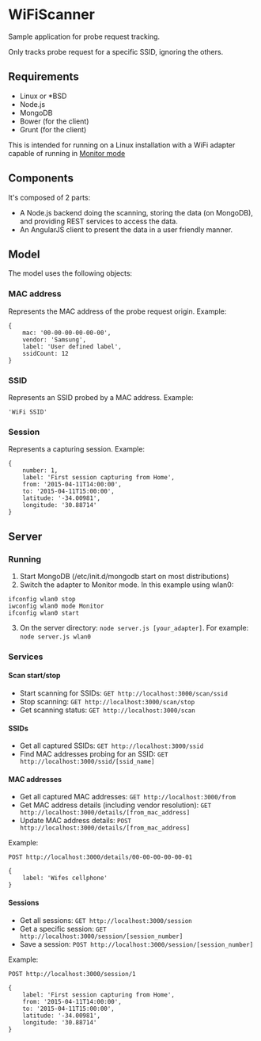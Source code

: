 # WiFiScanner
Sample application for probe request tracking.

Only tracks probe request for a specific SSID, ignoring the others.

## Requirements

* Linux or *BSD
* Node.js
* MongoDB
* Bower (for the client)
* Grunt (for the client)

This is intended for running on a Linux installation with a WiFi adapter capable of running in [Monitor mode](https://wiki.wireshark.org/CaptureSetup/WLAN#Turning_on_monitor_mode)

## Components

It's composed of 2 parts:
* A Node.js backend doing the scanning, storing the data (on MongoDB), and providing REST services to access the data.
* An AngularJS client to present the data in a user friendly manner.

## Model

The model uses the following objects:

### MAC address

Represents the MAC address of the probe request origin. Example:
```
{
	mac: '00-00-00-00-00-00',
	vendor: 'Samsung',
	label: 'User defined label',
	ssidCount: 12
}
```
### SSID

Represents an SSID probed by a MAC address. Example:
```
'WiFi SSID'
```

### Session

Represents a capturing session. Example:
```
{
	number: 1,
	label: 'First session capturing from Home',
	from: '2015-04-11T14:00:00',
	to: '2015-04-11T15:00:00',
	latitude: '-34.00981',
	longitude: '30.88714'
}
```

## Server

### Running

1. Start MongoDB (/etc/init.d/mongodb start on most distributions)
2. Switch the adapter to Monitor mode. In this example using wlan0: 
```
ifconfig wlan0 stop
iwconfig wlan0 mode Monitor
ifconfig wlan0 start
```
3. On the server directory: `node server.js [your_adapter]`. For example: `node server.js wlan0`

### Services

#### Scan start/stop

* Start scanning for SSIDs: `GET http://localhost:3000/scan/ssid`
* Stop scanning: `GET http://localhost:3000/scan/stop`
* Get scanning status: `GET http://localhost:3000/scan`

#### SSIDs

* Get all captured SSIDs: `GET http://localhost:3000/ssid`
* Find MAC addresses probing for an SSID: `GET http://localhost:3000/ssid/[ssid_name]`

#### MAC addresses

* Get all captured MAC addresses: `GET http://localhost:3000/from`
* Get MAC address details (including vendor resolution): `GET http://localhost:3000/details/[from_mac_address]`
* Update MAC address details: `POST http://localhost:3000/details/[from_mac_address]`

Example:

`POST http://localhost:3000/details/00-00-00-00-00-01`

```
{
	label: 'Wifes cellphone'
}
```

#### Sessions

* Get all sessions: `GET http://localhost:3000/session`
* Get a specific session: `GET http://localhost:3000/session/[session_number]`
* Save a session: `POST http://localhost:3000/session/[session_number]`

Example:

`POST http://localhost:3000/session/1`

```
{
	label: 'First session capturing from Home',
	from: '2015-04-11T14:00:00',
	to: '2015-04-11T15:00:00',
	latitude: '-34.00981',
	longitude: '30.88714'
}
```